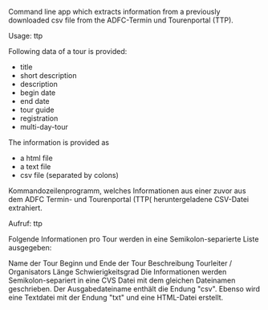 Command line app which extracts information from a previously downloaded csv file from the ADFC-Termin und Tourenportal (TTP).

Usage: ttp <csv file>

Following data of a tour is  provided:
- title
- short description
- description
- begin date
- end date
- tour guide
- registration
- multi-day-tour

The information is provided as
- a html file
- a text file
- csv file (separated by colons)

Kommandozeilenprogramm, welches Informationen aus einer zuvor aus dem ADFC Termin- und Tourenportal (TTP( heruntergeladene CSV-Datei extrahiert.

Aufruf: ttp <CSV Datei>

Folgende Informationen pro Tour werden in eine Semikolon-separierte Liste ausgegeben:

Name der Tour
Beginn und Ende der Tour
Beschreibung
Tourleiter / Organisators
Länge
Schwierigkeitsgrad
Die Informationen werden Semikolon-separiert in eine CVS Datei mit dem gleichen Dateinamen geschrieben. Der Ausgabedateiname enthält die Endung "csv". Ebenso wird eine Textdatei mit der Endung "txt" und eine HTML-Datei erstellt.
